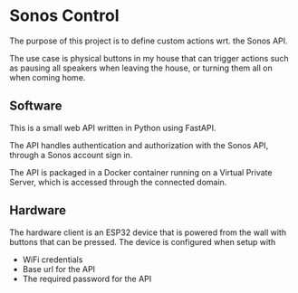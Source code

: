 # Sonos Control
The purpose of this project is to define custom actions wrt. the Sonos API.

The use case is physical buttons in my house that can trigger actions such as pausing all speakers when leaving the house, or turning them all on when coming home.

## Software 
This is a small web API written in Python using FastAPI. 

The API handles authentication and authorization with the Sonos API, through a Sonos account sign in.

The API is packaged in a Docker container running on a Virtual Private Server, which is accessed through the connected domain.

## Hardware
The hardware client is an ESP32 device that is powered from the wall with buttons that can be pressed. The device is configured when setup with 
- WiFi credentials
- Base url for the API
- The required password for the API 